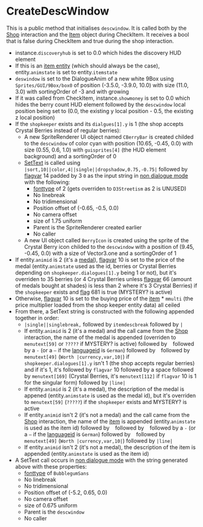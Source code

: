# CreateDescWindow
This is a public method that initialises `descwindow`. It is called both by the [Shop](../Interaction/Shop.md) interaction and the [Item](../ObjectTypes/Item.md) object during CheckItem. It receives a bool that is false during CheckItem and true during the shop interaction.

- instance.`discoveryhub` is set to 0.0 which hides the discovery HUD element
- If this is an [item entity](../../EntityControl/Item%20entity.md) (which should always be the case), entity.`animstate` is set to entity.`itemstate`
- `deswindow` is set to the DialogueAnim of a new white 9Box using `Sprites/GUI/9Box/box0` of position (-3.5.0, -3.9.0, 10.0) with size (11.0, 3.0) with sortingOrder of -3 and with growing
- If it was called from CheckItem, instance.`showmoney` is set to 0.0 which hides the berry count HUD element followed by the `descwindow` local position being set to (0.0, the existing y local position - 0.5, the existing z local position)
- If the `shopkeeper` exists and its `dialgues[1].y` is 1 (the shop accepts Crystal Berries instead of regular berries):
  - A new SpriteRenderer UI object named `CBerryBar` is created childed to the `descwindow` of color cyan with position (10.65, -0.45, 0.0) with size (0.55, 0.6, 1.0) with `guisprites[4]` (the HUD element background) and a sortingOrder of 0
  - [SetText](../../../SetText/SetText.md) is called using `|sort,10||color,4||single||dropshadow,0.75,-0.75|` followed by [flagvar](../../../Flags%20arrays/flagvar.md) 14 padded by 3 `0` as the input string in [non dialogue mode](../../../SetText/Dialogue%20mode.md#non-dialogue-mode) with the following:
    - [fonttype](../../../SetText/Notable%20states.md#fonttype) of 2 (gets overriden to `D3Streetism` as 2 is UNUSED)
    - No linebreak
    - No tridimensional
    - Position offset of (-0.65, -0.5, 0.0)
    - No camera offset
    - size of 1.75 uniform
    - Parent is the SpriteRenderer created earlier
    - No caller
  - A new UI object called `BerryIcon` is created using the sprite of the Crystal Berry icon childed to the `descwindow` with a position of (9.45, -0.45, 0.0) with a size of Vector3.one and a sortingOrder of 1
- If entity.`animid` is 2 (it's a [medal](../../../Enums%20and%20IDs/Medal.md)), [flagvar](../../../Flags%20arrays/flagvar.md) 10 is set to the price of the medal (entity.`animstate` used as the id, berries or Crystal Berries depending on `shopkeeper.dialogues[1].y` being 1 or not), but it's overriden to 35 berries (or 4 Crystal Berries unless [flagvar](../../../Flags%20arrays/flagvar.md) 66 (amount of medals bought at shades) is less than 2 where it's 3 Crystal Berries) if the `shopkeeper`  exists and [flag](../../../Flags%20arrays/flags.md) 681 is true (MYSTERY? is active)
- Otherwise, [flagvar](../../../Flags%20arrays/flagvar.md) 10 is set to the buying price of the [item](../../../Enums%20and%20IDs/Items.md) * `mmulti` (the price multiplier loaded from the shop keeper entity data) all ceiled
- From there, a SetText string is constructed with the following appended together in order:
  - `|single||singlebreak,` followed by `itemdescbreak` followed by `|`
  - If entity.`animid` is 2 (it's a medal) and the call came from the [Shop](../Interaction/Shop.md) interaction, the name of the medal is appended (overriden to `menutext[59]` or `?????` if MYSTERY? is active) followed by ` ` followed by a `-` (or a `—` if the [languageid](../../../SetText/languageid.md) is `German`) followed by ` ` followed by `menutext[49]` (`Worth |currency,var,10|`) if `shopkeeper.dialogues[1].y` isn't 1 (the shop accepts regular berries) and if it's 1, it's followed by `flagvar` 10 followed by a space followed by `menutext[169]` (Crystal Berries, it's `menutext[112]` if `flagvar` 10 is 1 for the singular form) followed by `|line|`
  - If entity.`animid` is 2 (it's a medal), the description of the medal is appened (entity.`animstate` is used as the medal id), but it's overriden to `menutext[59]` (`?????`) if the `shopkeeper` exists and MYSTERY? is active
  - If entity.`animid` isn't 2 (it's not a medal) and the call came from the [Shop](../Interaction/Shop.md) interaction, the name of the [item](../../../Enums%20and%20IDs/Items.md) is appended (entity.`animstate` is used as the item id) followed by ` ` followed by ` ` followed by a `-` (or a `—` if the [languageid](../../../SetText/languageid.md) is `German`) followed by ` ` followed by `menutext[49]` (`Worth |currency,var,10|`) followed by `|line|`
  - If entity.`animid` isn't 2 (it's not a medal), the description of the item is appended (entity.`animstate` is used as the item id)
- A SetText call occurs in [non dialogue mode](../../../SetText/Dialogue%20mode.md#non-dialogue-mode) with the string generated above with these properties:
  - [fonttype](../../../SetText/Notable%20states.md#fonttype) of `BubblegumSans`
  - No linebreak
  - No tridimensional
  - Position offset of (-5.2, 0.65, 0.0)
  - No camera offset
  - size of 0.675 uniform
  - Parent is the `descwindow`
  - No caller